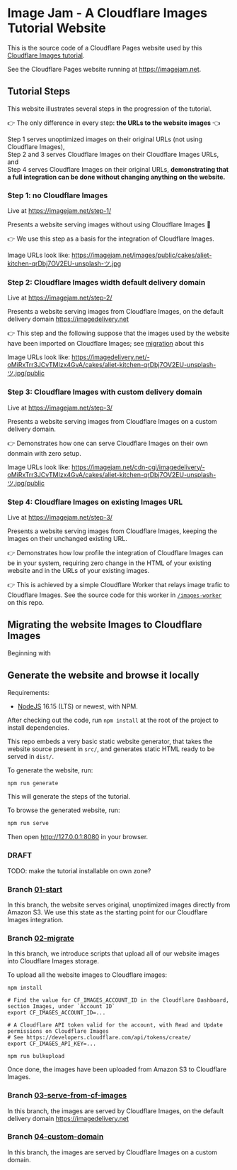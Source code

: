 # Image Jam - A Cloudflare Images Tutorial Website

This is the source code of a Cloudflare Pages website used by this [Cloudflare Images tutorial](https://developers.cloudflare.com/images/cloudflare-images/tutorials/cloudflare-images-on-pages).

See the Cloudflare Pages website running at <https://imagejam.net>.

## Tutorial Steps

This website illustrates several steps in the progression of the tutorial.

👉 The only difference in every step: **the URLs to the website images** 👈

Step 1 serves unoptimized images on their original URLs (not using Cloudflare Images),  
Step 2 and 3 serves Cloudflare Images on their Cloudflare Images URLs, and  
Step 4 serves Cloudflare Images on their original URLs, **demonstrating that a full integration can be done without changing anything on the website.**

### Step 1: no Cloudflare Images

Live at <https://imagejam.net/step-1/>

Presents a website serving images without using Cloudflare Images 🙈

👉 We use this step as a basis for the integration of Cloudflare Images.

Image URLs look like: https://imagejam.net/images/public/cakes/aliet-kitchen-qrDbj7OV2EU-unsplash-ツ.jpg

### Step 2: Cloudflare Images width default delivery domain

Live at <https://imagejam.net/step-2/>

Presents a website serving images from Cloudflare Images, on the default delivery domain https://imagedelivery.net

👉 This step and the following suppose that the images used by the website have been imported on Cloudflare Images; see [migration](#Migration) about this

Image URLs look like: https://imagedelivery.net/-oMiRxTrr3JCvTMIzx4GvA/cakes/aliet-kitchen-qrDbj7OV2EU-unsplash-ツ.jpg/public

### Step 3: Cloudflare Images with custom delivery domain

Live at <https://imagejam.net/step-3/>

Presents a website serving images from Cloudflare Images on a custom delivery domain.

👉 Demonstrates how one can serve Cloudflare Images on their own donmain with zero setup.

Image URLs look like: https://imagejam.net/cdn-cgi/imagedelivery/-oMiRxTrr3JCvTMIzx4GvA/cakes/aliet-kitchen-qrDbj7OV2EU-unsplash-ツ.jpg/public

### Step 4: Cloudflare Images on existing Images URL

Live at <https://imagejam.net/step-3/>

Presents a website serving images from Cloudflare Images, keeping the Images on their unchanged existing URL.

👉 Demonstrates how low profile the integration of Cloudflare Images can be in your system, requiring zero change in the HTML of your existing website and in the URLs of your existing images.

👉 This is achieved by a simple Cloudflare Worker that relays image trafic to Cloudflare Images. See the source code for this worker in [`/images-worker`](https://github.com/netgusto/imagejam.net/tree/production/images-worker) on this repo.

## Migrating the website Images to Cloudflare Images

Beginning with 

## Generate the website and browse it locally

Requirements:

* [NodeJS](https://nodejs.org/) 16.15 (LTS) or newest, with NPM.

After checking out the code, run `npm install` at the root of the project to install dependencies.

This repo embeds a very basic static website generator, that takes the website source present in `src/`, and generates static HTML ready to be served in `dist/`.

To generate the website, run:

```sh
npm run generate
```

This will generate the steps of the tutorial.

To browse the generated website, run:

```sh
npm run serve
```

Then open <http://127.0.0.1:8080> in your browser.

### DRAFT

TODO: make the tutorial installable on own zone?
### Branch [01-start](https://github.com/netgusto/imagejam.net/tree/01-start)

In this branch, the website serves original, unoptimized images directly from Amazon S3. We use this state as the starting point for our Cloudflare Images integration.

### Branch [02-migrate](https://github.com/netgusto/imagejam.net/tree/02-migrate)

In this branch, we introduce scripts that upload all of our website images into Cloudflare Images storage.

To upload all the website images to Cloudflare images:

```
npm install

# Find the value for CF_IMAGES_ACCOUNT_ID in the Cloudflare Dashboard, section Images, under `Account ID`
export CF_IMAGES_ACCOUNT_ID=...

# A Cloudflare API token valid for the account, with Read and Update permissions on Cloudflare Images
# See https://developers.cloudflare.com/api/tokens/create/
export CF_IMAGES_API_KEY=...

npm run bulkupload
```

Once done, the images have been uploaded from Amazon S3 to Cloudflare Images.

### Branch [03-serve-from-cf-images](https://github.com/netgusto/imagejam.net/tree/03-serve-from-cf-images)

In this branch, the images are served by Cloudflare Images, on the default delivery domain https://imagedelivery.net

### Branch [04-custom-domain](https://github.com/netgusto/imagejam.net/tree/04-custom-domain)

In this branch, the images are served by Cloudflare Images on a custom domain.
